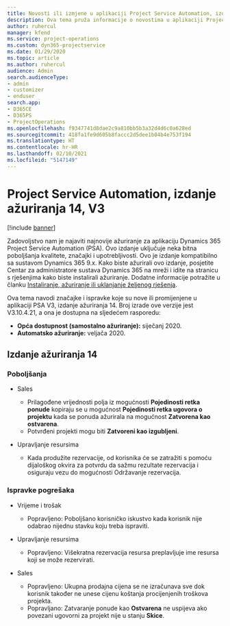 ```yaml
---
title: Novosti ili izmjene u aplikaciji Project Service Automation, izdanje ažuriranja 14, V3
description: Ova tema pruža informacije o novostima u aplikaciji Project Service Automation, izdanje ažuriranja 14, V3.
author: ruhercul
manager: kfend
ms.service: project-operations
ms.custom: dyn365-projectservice
ms.date: 01/29/2020
ms.topic: article
ms.author: ruhercul
audience: Admin
search.audienceType:
- admin
- customizer
- enduser
search.app:
- D365CE
- D365PS
- ProjectOperations
ms.openlocfilehash: f9347741d8dae2c9a810bb5b3a32d4d6c0a628ed
ms.sourcegitcommit: 418fa1fe9d605b8faccc2d5dee1b04b4e753f194
ms.translationtype: HT
ms.contentlocale: hr-HR
ms.lasthandoff: 02/10/2021
ms.locfileid: "5147149"
---
```

# <a name="project-service-automation-update-release-14-v3"></a>Project Service Automation, izdanje ažuriranja 14, V3

[!include [banner](../includes/psa-now-project-operations.md)]

Zadovoljstvo nam je najaviti najnovije ažuriranje za aplikaciju Dynamics 365 Project Service Automation (PSA). Ovo izdanje uključuje neka bitna poboljšanja kvalitete, značajki i upotrebljivosti. Ovo je izdanje kompatibilno sa sustavom Dynamics 365 9.x. Kako biste ažurirali ovo izdanje, posjetite Centar za administratore sustava Dynamics 365 na mreži i idite na stranicu s rješenjima kako biste instalirali ažuriranje. Dodatne informacije potražite u članku [Instaliranje, ažuriranje ili uklanjanje željenog rješenja](https://docs.microsoft.com/power-platform/admin/install-remove-preferred-solution).

Ova tema navodi značajke i ispravke koje su nove ili promijenjene u aplikaciji PSA V3, izdanje ažuriranja 14. Broj izrade ove verzije jest V3.10.4.21, a ona je dostupna na sljedećem rasporedu:

- **Opća dostupnost (samostalno ažuriranje):** siječanj 2020.
- **Automatsko ažuriranje:** veljača 2020.

## <a name="update-release-14"></a>Izdanje ažuriranja 14

### <a name="enhancements"></a>Poboljšanja

- Sales

     - Prilagođene vrijednosti polja iz mogućnosti **Pojedinosti retka ponude** kopiraju se u mogućnost **Pojedinosti retka ugovora o projektu** kada se ponuda ažurirala na mogućnost **Zatvorena kao ostvarena**.
     - Potvrđeni projekti mogu biti **Zatvoreni kao izgubljeni**.

- Upravljanje resursima

     - Kada produžite rezervacije, od korisnika će se zatražiti s pomoću dijaloškog okvira za potvrdu da sažmu rezultate rezervacija i osiguraju vezu do mogućnosti Održavanje rezervacija.


### <a name="bug-fixes"></a>Ispravke pogrešaka

- Vrijeme i trošak

     - Popravljeno: Poboljšano korisničko iskustvo kada korisnik nije odabrao nijednu stavku koju treba ispraviti.

- Upravljanje resursima

     - Popravljeno: Višekratna rezervacija resursa preplavljuje ime resursa koji se može rezervirati.

- Sales

     - Popravljeno: Ukupna prodajna cijena se ne izračunava sve dok korisnik također ne unese cijenu koštanja procijenjenih troškova projekta.
     - Popravljano: Zatvaranje ponude kao **Ostvarena** ne uspijeva ako povezani ugovorni za projekt nije u stanju **Skice**.

